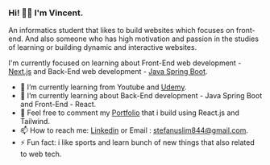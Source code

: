 ### Hi! 👋🏻 I'm Vincent.

An informatics student that likes to build websites which focuses on front-end. And also someone who has high motivation and passion in the studies of learning or building dynamic and interactive websites.

I'm currently focused on learning about Front-End web development - <a href="https://nextjs.org/">Next.js</a> and Back-End web development - <a href="https://spring.io/guides/gs/spring-boot/">Java Spring Boot</a>.
<!--
Btw this is my undergraduate thesis project which uses Laravel to make a web-based diagnose application regarding diabetes mellitus disease called <a href="https://diacare.site">DiaCare</a>. You can give it a try til 26 june bcs Hostinger will expired.
 
I'm currently active in contributing <b>Fresh Graduate Academy (FGA) Digitalent held by Kominfo</b> about : <br>
<b>Scalable Web Services with Golang</b> at <a href="https://github.com/hacktiv8">Hacktiv8</a>. -->

- 🔭 I’m currently learning from Youtube and <a href="https://github.com/udemy">Udemy</a>.
- 🌱 I’m currently learning about Back-End development - Java Spring Boot and Front-End - React.
- 💬 Feel free to comment my [Portfolio](https://vincentt14.github.io/) that i build using React.js and Tailwind.
- 📫 How to reach me: [Linkedin](https://www.linkedin.com/in/vincent-240775185/) or Email : stefanuslim844@gmail.com.
- ⚡ Fun fact: i like sports and learn bunch of new things that also related to web tech.
